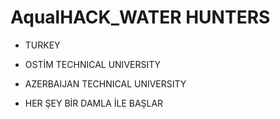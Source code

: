 # AqualHACK_WATER HUNTERS
+  TURKEY
- OSTİM TECHNICAL UNIVERSITY
+  AZERBAIJAN TECHNICAL UNIVERSITY
- HER ŞEY BİR DAMLA İLE BAŞLAR
